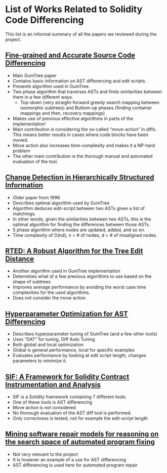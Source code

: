 # List of Works Related to Solidity Code Differencing
This list is an informal summary of all the papers we reviewed during the project. 

## [Fine-grained and Accurate Source Code Differencing](https://dl.acm.org/doi/10.1145/2642937.2642982)
- Main GumTree paper
- Contains basic information on AST differencing and edit scripts.
- Presents algorithm used in GumTree.
- Two phase algorithm that traverses ASTs and finds similarities between them in a few different ways.
  - Top-down (very straight-forward greedy search mapping between isomorphic subtrees) and Buttom-up phases (finding container mappings and then, recovery mappings)
- Makes use of previous effective algorithms in parts of the implementation’
- Main contribution is considering the so-called “move-action” in diffs. This means better results in cases where code blocks have been moved.
- Move action also increases time-complexity and makes it a NP-hard problem
- The other main contribution is the thorough manual and automated evaluation of the tool.

## [Change Detection in Hierarchically Structured Information](https://dl.acm.org/doi/10.1145/235968.233366)
- Older paper from 1996
- Describes optimal algorithm used by GumTree
- Algorithm deduces edit-script between two ASTs given a list of matchings.
- In other words, given the similarities between two ASTs, this is the optimal algorithm for finding the differences between those ASTs.
- 5 phase algorithm where nodes are updated, added, and so on. 
- Time complexity of O(nd), n = # of nodes, d = # of misaligned nodes.

## [RTED: A Robust Algorithm for the Tree Edit Distance](https://dl.acm.org/doi/10.14778/2095686.2095692)
- Another algorithm used in GumTree implementation  
- Determines what of a few previous algorithms to use based on the shape of subtrees
- Improves average performance by avoiding the worst case time complexities for the used algorithms.
- Does not consider the move action

## [Hyperparameter Optimization for AST Differencing](https://arxiv.org/abs/2011.10268)
- Describes hyperparameter tuning of GumTree (and a few other tools)
- Uses “DAT” for tuning, Diff Auto Tuning
- Both global and local optimization
- Global is general performance, local for specific examples
- Evaluates performance by looking at edit script length, changes parameters to minimize it. 

## [SIF: A Framework for Solidity Contract Instrumentation and Analysis](https://ieeexplore.ieee.org/document/8945726)
- SIF is a Solidity framework containing 7 different tools.
- One of these tools is AST differencing
- Move action is not considered 
- No thorough evaluation of the AST diff tool is performed. 
- Only correctness is tested, not for example the edit-script length

## [Mining software repair models for reasoning on the search space of automated program fixing](https://link.springer.com/article/10.1007/s10664-013-9282-8)
- Not very relevant to the project
- It is however an example of a use for AST differencing
- AST differencing is used here for automated program repair
